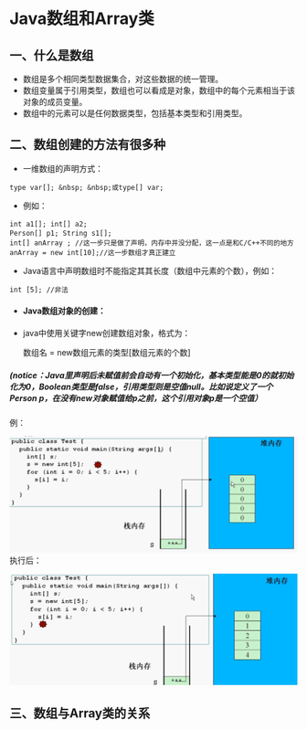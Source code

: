 # Java数组和Array类

## 一、什么是数组

* 数组是多个相同类型数据集合，对这些数据的统一管理。
* 数组变量属于引用类型，数组也可以看成是对象，数组中的每个元素相当于该对象的成员变量。
* 数组中的元素可以是任何数据类型，包括基本类型和引用类型。


## 二、数组创建的方法有很多种

* 一维数组的声明方式：

` type var[]; &nbsp; &nbsp;或type[] var; `
* 例如：
```
int a1[]; int[] a2;
Person[] p1; String s1[];
int[] anArray ; //这一步只是做了声明，内存中并没分配，这一点是和C/C++不同的地方
anArray = new int[10];//这一步数组才真正建立
```

* Java语言中声明数组时不能指定其其长度（数组中元素的个数），例如：

```
int [5]; //非法
```

* #### Java数组对象的创建：
* java中使用关键字new创建数组对象，格式为：

  数组名 = new数组元素的类型[数组元素的个数]  

##### (notice：Java里声明后未赋值前会自动有一个初始化，基本类型能是0的就初始化为0，Boolean类型是false，引用类型则是空值null。比如说定义了一个Person p，在没有new对象赋值给p之前，这个引用对象p是一个空值）
例：

![](/assets/1.png)
执行后：

![](/assets/2.png)


##  三、数组与Array类的关系



